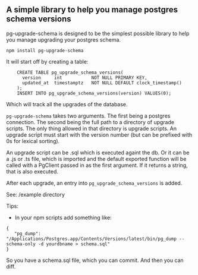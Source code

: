 ## A simple library to help you manage postgres schema versions

pg-upgrade-schema is designed to be the simplest possible library to help you manage upgrading
your postgres schema.

`npm install pg-upgrade-schema`

It will start off by creating a table:

```
    CREATE TABLE pg_upgrade_schema_versions(
      version     int           NOT NULL PRIMARY KEY,
      updated_at  timestamptz   NOT NULL DEFAULT clock_timestamp()
    );
    INSERT INTO pg_upgrade_schema_versions(version) VALUES(0);
```

Which will track all the upgrades of the database.

`pg-upgrade-schema` takes two arguments. The first being a postgres connection. The second being the full path to a directory of upgrade scripts. The only thing allowed in that directory is upgrade scripts. An upgrade script must start with the version number (but can be prefixed with 0s for lexical sorting).

An upgrade script can be .sql which is executed againt the db. Or it can be a .js or .ts file, which is imported and the default exported function will be called with a PgClient passed in as the first argument. If it returns a string, that is also executed.

After each upgrade, an entry into `pg_upgrade_schema_versions` is added.

See: /example directory

Tips:

- In your npm scripts add something like:

```
{
   "pg_dump": "/Applications/Postgres.app/Contents/Versions/latest/bin/pg_dump --schema-only -d yourdbname > schema.sql"
}
```

So you have a schema.sql file, which you can commit. And then you can diff.
